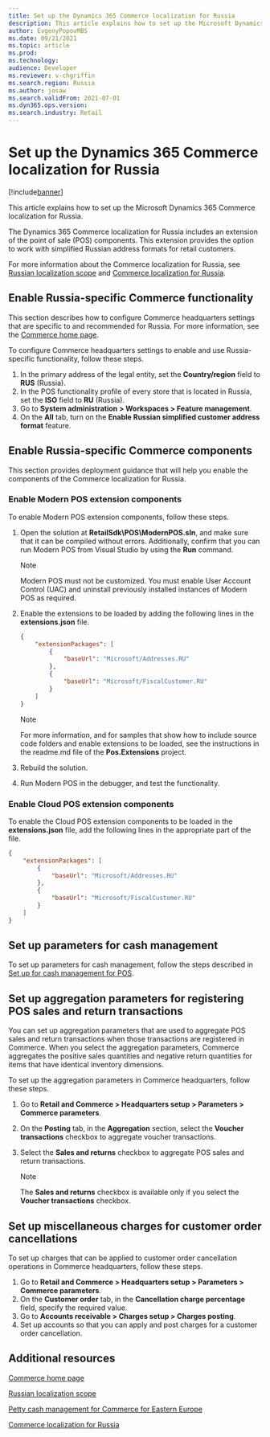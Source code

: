 ```yaml
---
title: Set up the Dynamics 365 Commerce localization for Russia
description: This article explains how to set up the Microsoft Dynamics 365 Commerce localization for Russia.
author: EvgenyPopovMBS
ms.date: 09/21/2021
ms.topic: article
ms.prod: 
ms.technology: 
audience: Developer
ms.reviewer: v-chgriffin
ms.search.region: Russia
ms.author: josaw
ms.search.validFrom: 2021-07-01
ms.dyn365.ops.version: 
ms.search.industry: Retail
---
```

# Set up the Dynamics 365 Commerce localization for Russia

[!include[banner](../includes/banner.md)]

This article explains how to set up the Microsoft Dynamics 365 Commerce localization for Russia.

The Dynamics 365 Commerce localization for Russia includes an extension of the point of sale (POS) components. This extension provides the option to work with simplified Russian address formats for retail customers.

For more information about the Commerce localization for Russia, see [Russian localization scope](../../finance/localizations/russia.md) and [Commerce localization for Russia](rus-commerce-localization.md).

## Enable Russia-specific Commerce functionality

This section describes how to configure Commerce headquarters settings that are specific to and recommended for Russia. For more information, see the [Commerce home page](../welcome.md).

To configure Commerce headquarters settings to enable and use Russia-specific functionality, follow these steps.

1. In the primary address of the legal entity, set the **Country/region** field to **RUS** (Russia).
1. In the POS functionality profile of every store that is located in Russia, set the **ISO** field to **RU** (Russia).
1. Go to **System administration \> Workspaces \> Feature management**.
1. On the **All** tab, turn on the **Enable Russian simplified customer address format** feature.

## Enable Russia-specific Commerce components

This section provides deployment guidance that will help you enable the components of the Commerce localization for Russia.
	
### Enable Modern POS extension components

To enable Modern POS extension components, follow these steps.

1. Open the solution at **RetailSdk\\POS\\ModernPOS.sln**, and make sure that it can be compiled without errors. Additionally, confirm that you can run Modern POS from Visual Studio by using the **Run** command.

    > [!NOTE]
    > Modern POS must not be customized. You must enable User Account Control (UAC) and uninstall previously installed instances of Modern POS as required.

1. Enable the extensions to be loaded by adding the following lines in the **extensions.json** file.

    ```json
    {
        "extensionPackages": [
            {
                "baseUrl": "Microsoft/Addresses.RU"
            },
            {
                "baseUrl": "Microsoft/FiscalCustomer.RU"
            }
        ]
    }
    ```

    > [!NOTE]
    > For more information, and for samples that show how to include source code folders and enable extensions to be loaded, see the instructions in the readme.md file of the **Pos.Extensions** project.

1. Rebuild the solution.
1. Run Modern POS in the debugger, and test the functionality.

### Enable Cloud POS extension components

To enable the Cloud POS extension components to be loaded in the **extensions.json** file, add the following lines in the appropriate part of the file.

```json
{
    "extensionPackages": [
        {
            "baseUrl": "Microsoft/Addresses.RU"
        },
        {
            "baseUrl": "Microsoft/FiscalCustomer.RU"
        }
    ]
}
```	
	
## Set up parameters for cash management

To set up parameters for cash management, follow the steps described in [Set up for cash management for POS](emea-eeu-petty-cash-for-retail.md#set-up-for-cash-management-for-pos).
	
## Set up aggregation parameters for registering POS sales and return transactions

You can set up aggregation parameters that are used to aggregate POS sales and return transactions when those transactions are registered in Commerce. When you select the aggregation parameters, Commerce aggregates the positive sales quantities and negative return quantities for items that have identical inventory dimensions.

To set up the aggregation parameters in Commerce headquarters, follow these steps.

1. Go to **Retail and Commerce \> Headquarters setup \> Parameters \> Commerce parameters**.
1. On the **Posting** tab, in the **Aggregation** section, select the **Voucher transactions** checkbox to aggregate voucher transactions.
1. Select the **Sales and returns** checkbox to aggregate POS sales and return transactions.

    > [!NOTE]
    > The **Sales and returns** checkbox is available only if you select the **Voucher transactions** checkbox.

## Set up miscellaneous charges for customer order cancellations

To set up charges that can be applied to customer order cancellation operations in Commerce headquarters, follow these steps.

1. Go to **Retail and Commerce \> Headquarters setup \> Parameters \> Commerce parameters**.
1. On the **Customer order** tab, in the **Cancellation charge percentage** field, specify the required value.
1. Go to **Accounts receivable \> Charges setup \> Charges posting**.
1. Set up accounts so that you can apply and post charges for a customer order cancellation.

## Additional resources

[Commerce home page](../welcome.md)

[Russian localization scope](../../finance/localizations/russia.md)

[Petty cash management for Commerce for Eastern Europe](emea-eeu-petty-cash-for-retail.md)

[Commerce localization for Russia](rus-commerce-localization.md)
